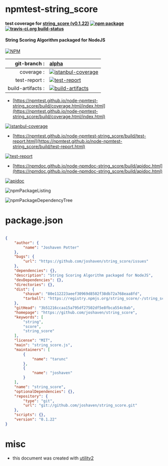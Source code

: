 # npmtest-string_score

#### test coverage for  [string_score (v0.1.22)](https://github.com/joshaven/string_score)  [![npm package](https://img.shields.io/npm/v/npmtest-string_score.svg?style=flat-square)](https://www.npmjs.org/package/npmtest-string_score) [![travis-ci.org build-status](https://api.travis-ci.org/npmtest/node-npmtest-string_score.svg)](https://travis-ci.org/npmtest/node-npmtest-string_score)

#### String Scoring Algorithm packaged for NodeJS

[![NPM](https://nodei.co/npm/string_score.png?downloads=true&downloadRank=true&stars=true)](https://www.npmjs.com/package/string_score)

| git-branch : | [alpha](https://github.com/npmtest/node-npmtest-string_score/tree/alpha)|
|--:|:--|
| coverage : | [![istanbul-coverage](https://npmtest.github.io/node-npmtest-string_score/build/coverage.badge.svg)](https://npmtest.github.io/node-npmtest-string_score/build/coverage.html/index.html)|
| test-report : | [![test-report](https://npmtest.github.io/node-npmtest-string_score/build/test-report.badge.svg)](https://npmtest.github.io/node-npmtest-string_score/build/test-report.html)|
| build-artifacts : | [![build-artifacts](https://npmtest.github.io/node-npmtest-string_score/glyphicons_144_folder_open.png)](https://github.com/npmtest/node-npmtest-string_score/tree/gh-pages/build)|

- [https://npmtest.github.io/node-npmtest-string_score/build/coverage.html/index.html](https://npmtest.github.io/node-npmtest-string_score/build/coverage.html/index.html)

[![istanbul-coverage](https://npmtest.github.io/node-npmtest-string_score/build/screenCapture.buildCi.browser.%252Ftmp%252Fbuild%252Fcoverage.lib.html.png)](https://npmtest.github.io/node-npmtest-string_score/build/coverage.html/index.html)

- [https://npmtest.github.io/node-npmtest-string_score/build/test-report.html](https://npmtest.github.io/node-npmtest-string_score/build/test-report.html)

[![test-report](https://npmtest.github.io/node-npmtest-string_score/build/screenCapture.buildCi.browser.%252Ftmp%252Fbuild%252Ftest-report.html.png)](https://npmtest.github.io/node-npmtest-string_score/build/test-report.html)

- [https://npmdoc.github.io/node-npmdoc-string_score/build/apidoc.html](https://npmdoc.github.io/node-npmdoc-string_score/build/apidoc.html)

[![apidoc](https://npmdoc.github.io/node-npmdoc-string_score/build/screenCapture.buildCi.browser.%252Ftmp%252Fbuild%252Fapidoc.html.png)](https://npmdoc.github.io/node-npmdoc-string_score/build/apidoc.html)

![npmPackageListing](https://npmtest.github.io/node-npmtest-string_score/build/screenCapture.npmPackageListing.svg)

![npmPackageDependencyTree](https://npmtest.github.io/node-npmtest-string_score/build/screenCapture.npmPackageDependencyTree.svg)



# package.json

```json

{
    "author": {
        "name": "Joshaven Potter"
    },
    "bugs": {
        "url": "https://github.com/joshaven/string_score/issues"
    },
    "dependencies": {},
    "description": "String Scoring Algorithm packaged for NodeJS",
    "devDependencies": {},
    "directories": {},
    "dist": {
        "shasum": "80e112223aeef30969d8502f38db72a768eaa8fd",
        "tarball": "https://registry.npmjs.org/string_score/-/string_score-0.1.22.tgz"
    },
    "gitHead": "3b51216ccaa15a795df27502df5e8fbca554c0ab",
    "homepage": "https://github.com/joshaven/string_score",
    "keywords": [
        "string",
        "score",
        "string_score"
    ],
    "license": "MIT",
    "main": "string_score.js",
    "maintainers": [
        {
            "name": "tarunc"
        },
        {
            "name": "joshaven"
        }
    ],
    "name": "string_score",
    "optionalDependencies": {},
    "repository": {
        "type": "git",
        "url": "git://github.com/joshaven/string_score.git"
    },
    "scripts": {},
    "version": "0.1.22"
}
```



# misc
- this document was created with [utility2](https://github.com/kaizhu256/node-utility2)
